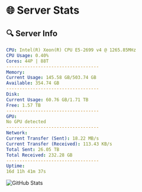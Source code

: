 # 🌐 Server Stats
## 🔍 Server Info
```yaml
CPU: Intel(R) Xeon(R) CPU E5-2699 v4 @ 1265.85MHz
CPU Usage: 0.40%
Cores: 44P | 88T
-----------------------------------
Memory:
Current Usage: 145.58 GB/503.74 GB
Available: 354.74 GB
-----------------------------------
Disk:
Current Usage: 60.76 GB/1.71 TB
Free: 1.57 TB
-----------------------------------
GPU:
No GPU detected
-----------------------------------
Network:
Current Transfer (Sent): 18.22 MB/s
Current Transfer (Received): 113.43 KB/s
Total Sent: 26.05 TB
Total Received: 232.28 GB
-----------------------------------
Uptime:
16d 11h 41m 37s
```
![GitHub Stats](https://img.shields.io/badge/Updated-2025-03-24_09:04:26-blue)